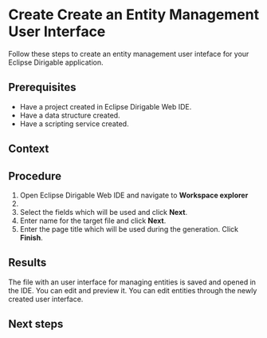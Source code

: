 # Create Create an Entity Management User Interface

Follow these steps to create an entity management user inteface for your Eclipse Dirigable application.

## Prerequisites

* Have a project created in Eclipse Dirigable Web IDE.
* Have a data structure created.
* Have a scripting service created.

## Context

## Procedure

1. Open Eclipse Dirigable Web IDE and navigate to **Workspace explorer**
2. 
5. Select the fields which will be used and click **Next**.
6. Enter name for the target file and click **Next**.
7. Enter the page title which will be used during the generation. Click **Finish**.


## Results

The file with an user interface for managing entities is saved and opened in the IDE. You can edit and preview it. You can edit entities through the newly created user interface.

## Next steps




